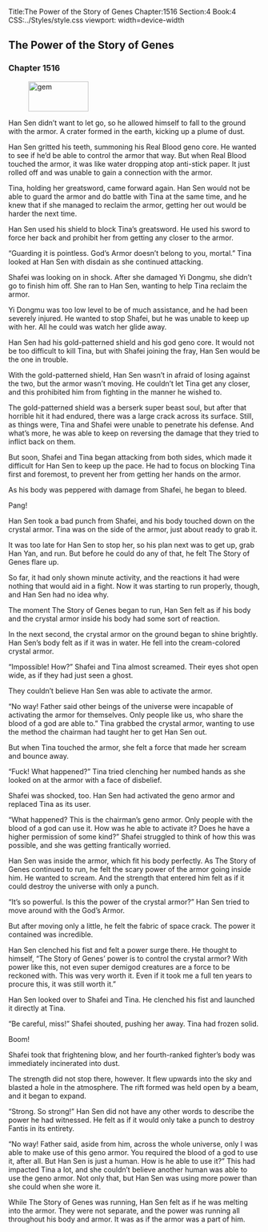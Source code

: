 Title:The Power of the Story of Genes 
Chapter:1516 
Section:4 
Book:4 
CSS:../Styles/style.css 
viewport: width=device-width
  
## The Power of the Story of Genes
### Chapter 1516
  
<figure>
	<img src="../Images/gem.gif" alt="gem" id="gem" width="120" height="60" />
</figure>
  

  
Han Sen didn’t want to let go, so he allowed himself to fall to the ground with the armor. A crater formed in the earth, kicking up a plume of dust.

Han Sen gritted his teeth, summoning his Real Blood geno core. He wanted to see if he’d be able to control the armor that way. But when Real Blood touched the armor, it was like water dropping atop anti-stick paper. It just rolled off and was unable to gain a connection with the armor.

Tina, holding her greatsword, came forward again. Han Sen would not be able to guard the armor and do battle with Tina at the same time, and he knew that if she managed to reclaim the armor, getting her out would be harder the next time.

Han Sen used his shield to block Tina’s greatsword. He used his sword to force her back and prohibit her from getting any closer to the armor.

“Guarding it is pointless. God’s Armor doesn’t belong to you, mortal.” Tina looked at Han Sen with disdain as she continued attacking.

Shafei was looking on in shock. After she damaged Yi Dongmu, she didn’t go to finish him off. She ran to Han Sen, wanting to help Tina reclaim the armor.

Yi Dongmu was too low level to be of much assistance, and he had been severely injured. He wanted to stop Shafei, but he was unable to keep up with her. All he could was watch her glide away.

Han Sen had his gold-patterned shield and his god geno core. It would not be too difficult to kill Tina, but with Shafei joining the fray, Han Sen would be the one in trouble.

With the gold-patterned shield, Han Sen wasn’t in afraid of losing against the two, but the armor wasn’t moving. He couldn’t let Tina get any closer, and this prohibited him from fighting in the manner he wished to.

The gold-patterned shield was a berserk super beast soul, but after that horrible hit it had endured, there was a large crack across its surface. Still, as things were, Tina and Shafei were unable to penetrate his defense. And what’s more, he was able to keep on reversing the damage that they tried to inflict back on them.

But soon, Shafei and Tina began attacking from both sides, which made it difficult for Han Sen to keep up the pace. He had to focus on blocking Tina first and foremost, to prevent her from getting her hands on the armor.

As his body was peppered with damage from Shafei, he began to bleed.

Pang!

Han Sen took a bad punch from Shafei, and his body touched down on the crystal armor. Tina was on the side of the armor, just about ready to grab it.

It was too late for Han Sen to stop her, so his plan next was to get up, grab Han Yan, and run. But before he could do any of that, he felt The Story of Genes flare up.

So far, it had only shown minute activity, and the reactions it had were nothing that would aid in a fight. Now it was starting to run properly, though, and Han Sen had no idea why.

The moment The Story of Genes began to run, Han Sen felt as if his body and the crystal armor inside his body had some sort of reaction.

In the next second, the crystal armor on the ground began to shine brightly. Han Sen’s body felt as if it was in water. He fell into the cream-colored crystal armor.

“Impossible! How?” Shafei and Tina almost screamed. Their eyes shot open wide, as if they had just seen a ghost.

They couldn’t believe Han Sen was able to activate the armor.

“No way! Father said other beings of the universe were incapable of activating the armor for themselves. Only people like us, who share the blood of a god are able to.” Tina grabbed the crystal armor, wanting to use the method the chairman had taught her to get Han Sen out.

But when Tina touched the armor, she felt a force that made her scream and bounce away.

“Fuck! What happened?” Tina tried clenching her numbed hands as she looked on at the armor with a face of disbelief.

Shafei was shocked, too. Han Sen had activated the geno armor and replaced Tina as its user.

“What happened? This is the chairman’s geno armor. Only people with the blood of a god can use it. How was he able to activate it? Does he have a higher permission of some kind?” Shafei struggled to think of how this was possible, and she was getting frantically worried.

Han Sen was inside the armor, which fit his body perfectly. As The Story of Genes continued to run, he felt the scary power of the armor going inside him. He wanted to scream. And the strength that entered him felt as if it could destroy the universe with only a punch.

“It’s so powerful. Is this the power of the crystal armor?” Han Sen tried to move around with the God’s Armor.

But after moving only a little, he felt the fabric of space crack. The power it contained was incredible.

Han Sen clenched his fist and felt a power surge there. He thought to himself, “The Story of Genes’ power is to control the crystal armor? With power like this, not even super demigod creatures are a force to be reckoned with. This was very worth it. Even if it took me a full ten years to procure this, it was still worth it.”

Han Sen looked over to Shafei and Tina. He clenched his fist and launched it directly at Tina.

“Be careful, miss!” Shafei shouted, pushing her away. Tina had frozen solid.

Boom!

Shafei took that frightening blow, and her fourth-ranked fighter’s body was immediately incinerated into dust.

The strength did not stop there, however. It flew upwards into the sky and blasted a hole in the atmosphere. The rift formed was held open by a beam, and it began to expand.

“Strong. So strong!” Han Sen did not have any other words to describe the power he had witnessed. He felt as if it would only take a punch to destroy Fantis in its entirety.

“No way! Father said, aside from him, across the whole universe, only I was able to make use of this geno armor. You required the blood of a god to use it, after all. But Han Sen is just a human. How is he able to use it?” This had impacted Tina a lot, and she couldn’t believe another human was able to use the geno armor. Not only that, but Han Sen was using more power than she could when she wore it.

While The Story of Genes was running, Han Sen felt as if he was melting into the armor. They were not separate, and the power was running all throughout his body and armor. It was as if the armor was a part of him.